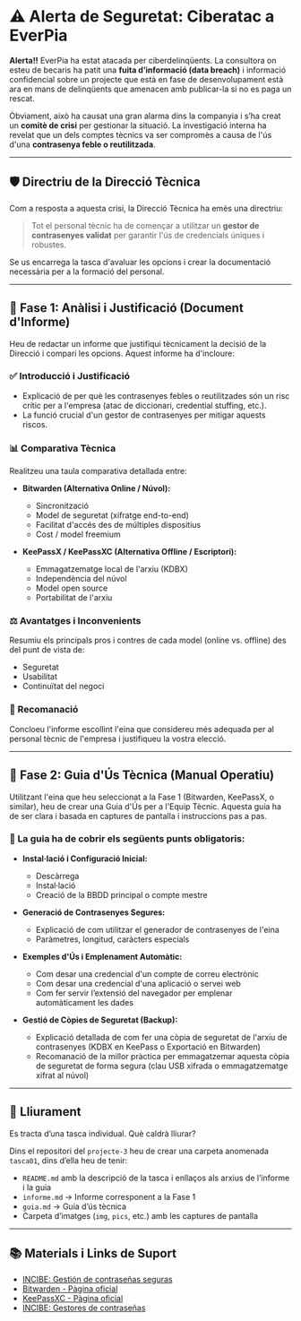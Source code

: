 # ⚠️ Alerta de Seguretat: Ciberatac a EverPia

**Alerta!!** EverPia ha estat atacada per ciberdelinqüents. La consultora on esteu de becaris ha patit una **fuita d’informació (data breach)** i informació confidencial sobre un projecte que està en fase de desenvolupament està ara en mans de delinqüents que amenacen amb publicar-la si no es paga un rescat.

Òbviament, això ha causat una gran alarma dins la companyia i s’ha creat un **comitè de crisi** per gestionar la situació. La investigació interna ha revelat que un dels comptes tècnics va ser compromès a causa de l'ús d'una **contrasenya feble o reutilitzada**.

---

## 🛡️ Directriu de la Direcció Tècnica

Com a resposta a aquesta crisi, la Direcció Tècnica ha emès una directriu:

> Tot el personal tècnic ha de començar a utilitzar un **gestor de contrasenyes validat** per garantir l'ús de credencials úniques i robustes.

Se us encarrega la tasca d'avaluar les opcions i crear la documentació necessària per a la formació del personal.

---

## 📄 Fase 1: Anàlisi i Justificació (Document d'Informe)

Heu de redactar un informe que justifiqui tècnicament la decisió de la Direcció i compari les opcions. Aquest informe ha d'incloure:

### ✅ Introducció i Justificació

- Explicació de per què les contrasenyes febles o reutilitzades són un risc crític per a l'empresa (atac de diccionari, credential stuffing, etc.).
- La funció crucial d'un gestor de contrasenyes per mitigar aquests riscos.

### 📊 Comparativa Tècnica

Realitzeu una taula comparativa detallada entre:

- **Bitwarden (Alternativa Online / Núvol):**
  - Sincronització
  - Model de seguretat (xifratge end-to-end)
  - Facilitat d'accés des de múltiples dispositius
  - Cost / model freemium

- **KeePassX / KeePassXC (Alternativa Offline / Escriptori):**
  - Emmagatzematge local de l'arxiu (KDBX)
  - Independència del núvol
  - Model open source
  - Portabilitat de l'arxiu

### ⚖️ Avantatges i Inconvenients

Resumiu els principals pros i contres de cada model (online vs. offline) des del punt de vista de:

- Seguretat
- Usabilitat
- Continuïtat del negoci

### 📝 Recomanació

Concloeu l'informe escollint l'eina que considereu més adequada per al personal tècnic de l'empresa i justifiqueu la vostra elecció.

---

## 🧰 Fase 2: Guia d'Ús Tècnica (Manual Operatiu)

Utilitzant l'eina que heu seleccionat a la Fase 1 (Bitwarden, KeePassX, o similar), heu de crear una Guia d'Ús per a l'Equip Tècnic. Aquesta guia ha de ser clara i basada en captures de pantalla i instruccions pas a pas.

### 🔧 La guia ha de cobrir els següents punts obligatoris:

- **Instal·lació i Configuració Inicial:**
  - Descàrrega
  - Instal·lació
  - Creació de la BBDD principal o compte mestre

- **Generació de Contrasenyes Segures:**
  - Explicació de com utilitzar el generador de contrasenyes de l'eina
  - Paràmetres, longitud, caràcters especials

- **Exemples d'Ús i Emplenament Automàtic:**
  - Com desar una credencial d'un compte de correu electrònic
  - Com desar una credencial d'una aplicació o servei web
  - Com fer servir l’extensió del navegador per emplenar automàticament les dades

- **Gestió de Còpies de Seguretat (Backup):**
  - Explicació detallada de com fer una còpia de seguretat de l'arxiu de contrasenyes (KDBX en KeePass o Exportació en Bitwarden)
  - Recomanació de la millor pràctica per emmagatzemar aquesta còpia de seguretat de forma segura (clau USB xifrada o emmagatzematge xifrat al núvol)

---

## 📁 Lliurament

Es tracta d’una tasca individual. Què caldrà lliurar?

Dins el repositori del `projecte-3` heu de crear una carpeta anomenada `tasca01`, dins d’ella heu de tenir:

- `README.md` amb la descripció de la tasca i enllaços als arxius de l’informe i la guia
- `informe.md` → Informe corresponent a la Fase 1
- `guia.md` → Guia d’ús tècnica
- Carpeta d’imatges (`img`, `pics`, etc.) amb les captures de pantalla

---

## 📚 Materials i Links de Suport

- [INCIBE: Gestión de contraseñas seguras](https://www.incibe.es/protege-tu-empresa/blog/gestion-contrasenas-seguras)
- [Bitwarden - Pàgina oficial](https://bitwarden.com)
- [KeePassXC - Pàgina oficial](https://keepassxc.org)
- [INCIBE: Gestores de contraseñas](https://www.incibe.es/protege-tu-empresa/blog/gestores-contrasenas)
